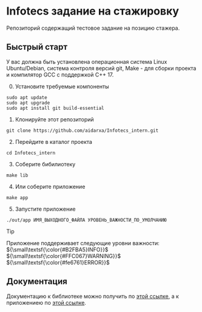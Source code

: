 # Infotecs задание на стажировку
Репозиторий содержащий тестовое задание на позицию стажера.
## Быстрый старт
У вас должна быть установлена операционная система Linux Ubuntu/Debian, система контроля версий git, Make - для сборки проекта и компилятор GCC с поддержкой C++ 17.

0. Установите требуемые компоненты 
```shell
sudo apt update
sudo apt upgrade
sudo apt install git build-essential
```
1. Клонируйте этот репозиторий 
```
git clone https://github.com/aidarxa/Infotecs_intern.git
```
2. Перейдите в каталог проекта
```
cd Infotecs_intern
```
3. Соберите бибилиотеку
```
make lib
```
4. Или соберите приложение
```
make app
```
5. Запустите приложение
```
./out/app ИМЯ_ВЫХОДНОГО_ФАЙЛА УРОВЕНЬ_ВАЖНОСТИ_ПО_УМОЛЧАНИЮ
```
> [!TIP]
> Приложение поддерживает следующие уровни важности:  
> ${\small\textsf{\color{#B2FBA5}INFO}}$  
> ${\small\textsf{\color{#FFC067}WARNING}}$  
> ${\small\textsf{\color{#fe6761}ERROR}}$
## Документация
Документацию к библиотеке можно получить по [этой ссылке](./docs/lib.md), а к приложениею по [этой ссылке](./docs/application.md).
